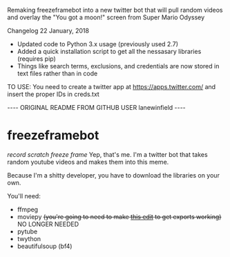 Remaking freezeframebot into a new twitter bot that will pull random videos and overlay the "You got a moon!" screen from Super Mario Odyssey

Changelog 22 January, 2018
 * Updated code to Python 3.x usage (previously used 2.7)
 * Added a quick installation script to get all the nessasary libraries (requires pip)
 * Things like search terms, exclusions, and credentials are now stored in text files rather than in code

TO USE: You need to create a twitter app at https://apps.twitter.com/ and insert the proper IDs in creds.txt


---- ORIGINAL README FROM GITHUB USER lanewinfield ----

# freezeframebot
*record scratch* *freeze frame* Yep, that's me. I'm a twitter bot that takes random youtube videos and makes them into this meme.

Because I'm a shitty developer, you have to download the libraries on your own.


You'll need:
* ffmpeg
* moviepy ~~(you're going to need to make [this edit](https://github.com/Zulko/moviepy/pull/345/files) to get exports working)~~ NO LONGER NEEDED
* pytube
* twython
* beautifulsoup (bf4)
